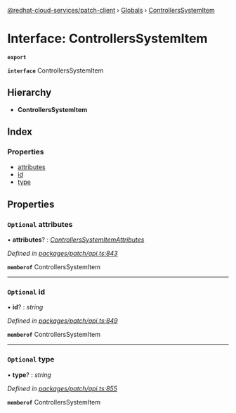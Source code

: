 [@redhat-cloud-services/patch-client](../README.md) › [Globals](../globals.md) › [ControllersSystemItem](controllerssystemitem.md)

# Interface: ControllersSystemItem

**`export`** 

**`interface`** ControllersSystemItem

## Hierarchy

* **ControllersSystemItem**

## Index

### Properties

* [attributes](controllerssystemitem.md#optional-attributes)
* [id](controllerssystemitem.md#optional-id)
* [type](controllerssystemitem.md#optional-type)

## Properties

### `Optional` attributes

• **attributes**? : *[ControllersSystemItemAttributes](controllerssystemitemattributes.md)*

*Defined in [packages/patch/api.ts:843](https://github.com/RedHatInsights/javascript-clients/blob/646862f/packages/patch/api.ts#L843)*

**`memberof`** ControllersSystemItem

___

### `Optional` id

• **id**? : *string*

*Defined in [packages/patch/api.ts:849](https://github.com/RedHatInsights/javascript-clients/blob/646862f/packages/patch/api.ts#L849)*

**`memberof`** ControllersSystemItem

___

### `Optional` type

• **type**? : *string*

*Defined in [packages/patch/api.ts:855](https://github.com/RedHatInsights/javascript-clients/blob/646862f/packages/patch/api.ts#L855)*

**`memberof`** ControllersSystemItem
